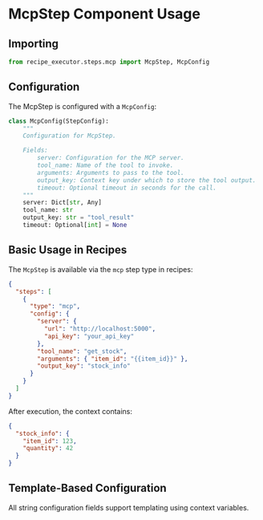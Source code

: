 # McpStep Component Usage

## Importing

```python
from recipe_executor.steps.mcp import McpStep, McpConfig
```

## Configuration

The McpStep is configured with a `McpConfig`:

```python
class McpConfig(StepConfig):
    """
    Configuration for McpStep.

    Fields:
        server: Configuration for the MCP server.
        tool_name: Name of the tool to invoke.
        arguments: Arguments to pass to the tool.
        output_key: Context key under which to store the tool output.
        timeout: Optional timeout in seconds for the call.
    """
    server: Dict[str, Any]
    tool_name: str
    output_key: str = "tool_result"
    timeout: Optional[int] = None
```

## Basic Usage in Recipes

The `McpStep` is available via the `mcp` step type in recipes:

```json
{
  "steps": [
    {
      "type": "mcp",
      "config": {
        "server": {
          "url": "http://localhost:5000",
          "api_key": "your_api_key"
        },
        "tool_name": "get_stock",
        "arguments": { "item_id": "{{item_id}}" },
        "output_key": "stock_info"
      }
    }
  ]
}
```

After execution, the context contains:

```json
{
  "stock_info": {
    "item_id": 123,
    "quantity": 42
  }
}
```

## Template-Based Configuration

All string configuration fields support templating using context variables.
